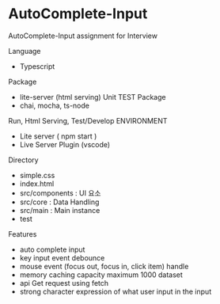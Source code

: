 # AutoComplete-Input
AutoComplete-Input assignment for Interview

Language
- Typescript

Package
- lite-server (html serving)
Unit TEST Package
- chai, mocha, ts-node

Run, Html Serving, Test/Develop ENVIRONMENT
- Lite server ( npm start )
- Live Server Plugin (vscode)

Directory
- simple.css
- index.html
- src/components : UI 요소
- src/core : Data Handling
- src/main : Main instance
- test

Features
- auto complete input
- key input event debounce 
- mouse event (focus out, focus in, click item) handle
- memory caching capacity maximum 1000 dataset
- api Get request using fetch
- strong character expression of what user input in the input

